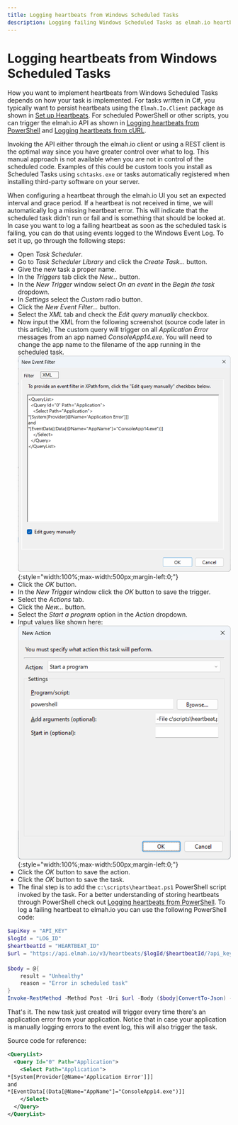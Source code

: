 ```yaml
---
title: Logging heartbeats from Windows Scheduled Tasks
description: Logging failing Windows Scheduled Tasks as elmah.io heartbeats will help you monitor as soon as a scheduled task fails.
---
```


# Logging heartbeats from Windows Scheduled Tasks

How you want to implement heartbeats from Windows Scheduled Tasks depends on how your task is implemented. For tasks written in C#, you typically want to persist heartbeats using the `Elmah.Io.Client` package as shown in [Set up Heartbeats](setup-heartbeats.md). For scheduled PowerShell or other scripts, you can trigger the elmah.io API as shown in [Logging heartbeats from PowerShell](logging-heartbeats-from-powershell.md) and [Logging heartbeats from cURL](logging-heartbeats-from-curl.md).

Invoking the API either through the elmah.io client or using a REST client is the optimal way since you have greater control over what to log. This manual approach is not available when you are not in control of the scheduled code. Examples of this could be custom tools you install as Scheduled Tasks using `schtasks.exe` or tasks automatically registered when installing third-party software on your server.

When configuring a heartbeat through the elmah.io UI you set an expected interval and grace period. If a heartbeat is not received in time, we will automatically log a missing heartbeat error. This will indicate that the scheduled task didn't run or fail and is something that should be looked at. In case you want to log a failing heartbeat as soon as the scheduled task is failing, you can do that using events logged to the Windows Event Log. To set it up, go through the following steps:

* Open *Task Scheduler*.
* Go to *Task Scheduler Library* and click the *Create Task...* button.
* Give the new task a proper name.
* In the *Triggers* tab click the *New...* button.
* In the *New Trigger* window select *On an event* in the *Begin the task* dropdown.
* In *Settings* select the *Custom* radio button.
* Click the *New Event Filter...* button.
* Select the *XML* tab and check the *Edit query manually* checkbox.
* Now input the XML from the following screenshot (source code later in this article). The custom query will trigger on all *Application Error* messages from an app named *ConsoleApp14.exe*. You will need to change the app name to the filename of the app running in the scheduled task.
![New Event Filter](images/new-event-filter.png){:style="width:100%;max-width:500px;margin-left:0;"}
* Click the *OK* button.
* In the *New Trigger* window click the *OK* button to save the trigger.
* Select the *Actions* tab.
* Click the *New...* button.
* Select the *Start a program* option in the *Action* dropdown.
* Input values like shown here:
![Start a program](images/start-a-program-powershell.png){:style="width:100%;max-width:500px;margin-left:0;"}
* Click the *OK* button to save the action.
* Click the *OK* button to save the task.
* The final step is to add the `c:\scripts\heartbeat.ps1` PowerShell script invoked by the task. For a better understanding of storing heartbeats through PowerShell check out [Logging heartbeats from PowerShell](logging-heartbeats-from-powershell.md). To log a failing heartbeat to elmah.io you can use the following PowerShell code:
```powershell
$apiKey = "API_KEY"
$logId = "LOG_ID"
$heartbeatId = "HEARTBEAT_ID"
$url = "https://api.elmah.io/v3/heartbeats/$logId/$heartbeatId/?api_key=$apiKey"

$body = @{
    result = "Unhealthy"
    reason = "Error in scheduled task"
}
Invoke-RestMethod -Method Post -Uri $url -Body ($body|ConvertTo-Json) -ContentType "application/json-patch+json"
```

That's it. The new task just created will trigger every time there's an application error from your application. Notice that in case your application is manually logging errors to the event log, this will also trigger the task.

Source code for reference:

```xml
<QueryList>
  <Query Id="0" Path="Application">
    <Select Path="Application">
*[System[Provider[@Name='Application Error']]]
and      
*[EventData[(Data[@Name="AppName"]="ConsoleApp14.exe")]]
    </Select>
  </Query>
</QueryList>
```